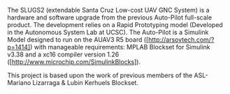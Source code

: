 The SLUGS2 (extendable Santa Cruz Low-cost UAV GNC System) is a hardware and software upgrade from the previous Auto-Pilot full-scale product. 
The development relies on a Rapid Prototyping model (Developed in the Autonomous System Lab at UCSC). 
The Auto-Pilot is a Simulink Model designed to run on the AUAV3 R5 board ([http://arsovtech.com/?p=1414]) with manageable requirements: 
MPLAB Blockset for Simulink v3.38 and a 
xc16 compiler version 1.26 ([http://www.microchip.com/SimulinkBlocks]).

This project is based upon the work of previous members of the ASL-Mariano Lizarraga & Lubin Kerhuels Blockset.